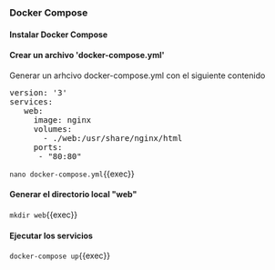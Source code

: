 ### Docker Compose

#### Instalar Docker Compose


#### Crear un archivo 'docker-compose.yml'

Generar un arhcivo docker-compose.yml con el siguiente contenido

<pre>
version: '3'
services:
   web:
     image: nginx
     volumes:
       - ./web:/usr/share/nginx/html
     ports:
      - "80:80"
</pre>

`nano docker-compose.yml`{{exec}}

#### Generar el directorio local "web"

`mkdir web`{{exec}}

#### Ejecutar los servicios
`docker-compose up`{{exec}}
